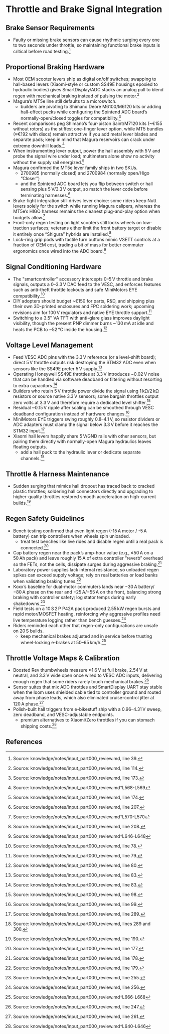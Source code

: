 # Throttle and Brake Signal Integration

## Brake Sensor Requirements

- Faulty or missing brake sensors can cause rhythmic surging every one to two seconds under throttle, so maintaining functional brake inputs is critical before road testing.[^brake_surge]

## Proportional Braking Hardware

- Most OEM scooter levers ship as digital on/off switches; swapping to hall-based levers (Xiaomi-style or custom SS49E housings epoxied to hydraulic bodies) gives SmartDisplay/ADC stacks an analog pull to blend regen with mechanical braking instead of pulsing the motor.[^analog_braking]
- Magura’s MT5e line still defaults to a microswitch.
  - builders are pivoting to Shimano Deore M6100/M6120 kits or adding hall-effect pucks while configuring the Spintend ADC board’s normally-open/closed toggles for compatibility.[^magura_options]
- Recent comparisons peg Shimano’s four-piston Saint/M7120 kits (~€155 without rotors) as the stiffest one-finger lever option, while MT5 bundles (≈€192 with discs) remain attractive if you add metal lever blades and separate pads; keep in mind that Magura reservoirs can crack under extreme downhill loads.[^1]
- When instrumenting lever output, power the hall assembly with 5 V and probe the signal wire under load; multimeters alone show no activity without the supply rail energized.[^lever_power]
- Magura confirmed the MT5e lever family ships in two SKUs.
  - 2700985 (normally closed) and 2700984 (normally open/Higo “Closer”)
  - and the Spintend ADC board lets you flip between switch or hall sensing plus 5 V/3.3 V output, so match the lever code before terminating harnesses.[^mt5e_skus]
- Brake-light integration still drives lever choice: some riders keep Nutt levers solely for the switch while running Magura calipers, whereas the MT5e’s HIGO harness remains the cleanest plug-and-play option when budgets allow.[^2]
- Front-only regen testing on light scooters still locks wheels on low-traction surfaces; veterans either limit the front battery target or disable it entirely once “Shigura” hybrids are installed.[^front_regen]
- Lock-ring grip pods with tactile turn buttons mimic VSETT controls at a fraction of OEM cost, trading a bit of mass for better commuter ergonomics once wired into the ADC board.[^3]

## Signal Conditioning Hardware

- The "smartcontroller" accessory intercepts 0–5 V throttle and brake signals, outputs a 0–3.3 V DAC feed to the VESC, and enforces features such as anti-theft throttle lockouts and safe MiniMotors EYE compatibility.[^smartcontroller_overview]
- DIY adopters should budget ~€150 for parts, R&D, and shipping plus their own 3D-printed enclosures and FPC soldering work; upcoming revisions aim for 100 V regulators and native EYE throttle support.[^smartcontroller_costs]
- Switching to a 3.5″ VA TFT with anti-glare glass improves daylight visibility, though the present PNP dimmer burns ~130 mA at idle and heats the PCB to ~52 °C inside the housing.[^smartcontroller_display]

## Voltage Level Management

- Feed VESC ADC pins with the 3.3 V reference (or a level-shift board); direct 5 V throttle outputs risk destroying the STM32 ADC even when sensors like the SS49E prefer 5 V supply.[^adc_limit]
- Operating Honeywell SS49E throttles at 3.3 V introduces ~0.02 V noise that can be handled via software deadband or filtering without resorting to extra capacitors.[^adc_noise]
- Builders who retain 5 V throttle power divide the signal using 1 kΩ/2 kΩ resistors or source native 3.3 V sensors; some bargain throttles output zero volts at 3.3 V and therefore require a dedicated level shifter.[^signal_divider]
- Residual ~0.15 V ripple after scaling can be smoothed through VESC deadband configuration instead of hardware changes.[^signal_deadband]
- MiniMotors EYE triggers swing roughly 0.8–4.1 V, so resistor dividers or ADC adapters must clamp the signal below 3.3 V before it reaches the STM32 input.[^mini_eye]
- Xiaomi hall levers happily share 5 V/GND rails with other sensors, but pairing them directly with normally-open Magura hydraulics leaves floating outputs.
  - add a hall puck to the hydraulic lever or dedicate separate channels.[^mixed_levers]

## Throttle & Harness Maintenance

- Sudden surging that mimics hall dropout has traced back to cracked plastic throttles; soldering hall connectors directly and upgrading to higher-quality throttles restored smooth acceleration on high-current builds.[^throttle_failure]

## Regen Safety Guidelines

- Bench testing confirmed that even light regen (-15 A motor / -5 A battery) can trip controllers when wheels spin unloaded.
  - treat test benches like live rides and disable regen until a real pack is connected.[^bench_trip]
- Cap battery regen near the pack’s amp-hour value (e.g., ≤50 A on a 50 Ah pack) and leave roughly 15 A of extra controller “reverb” overhead so the FETs, not the cells, dissipate surges during aggressive braking.[^regen_ratio]
- Laboratory power supplies lack internal resistance, so unloaded regen spikes can exceed supply voltage; rely on real batteries or load banks when validating braking tunes.[^lab_supply]
- Koxx’s baseline for dual-motor commuters lands near −30 A battery/−80 A phase on the rear and −25 A/−55 A on the front, balancing strong braking with controller safety; log stator temps during early shakedowns.[^baseline_regen]
- Field tests on a 10 S 2 P P42A pack produced 2.55 kW regen bursts and rapid motor/MOSFET heating, reinforcing why aggressive profiles need live temperature logging rather than bench guesses.[^regen_heat]
- Riders reminded each other that regen-only configurations are unsafe on 20 S builds.
  - keep mechanical brakes adjusted and in service before trusting wheel-locking e-brakes at 50–65 km/h.[^4]

## Throttle Voltage Maps & Calibration

- Boosted Rev thumbwheels measure ≈1.6 V at full brake, 2.54 V at neutral, and 3.3 V wide open once wired to VESC ADC inputs, delivering enough regen that some riders rarely touch mechanical brakes.[^boosted_profile]
- Sensor suites that mix ADC throttles and SmartDisplay UART stay stable when the loom uses shielded cable tied to controller ground and routed away from phase leads, which also eliminated cruise-control jitter at 120 A phase.[^shielded_looms]
- Polish-built hall triggers from e-bikestuff ship with a 0.96–4.31 V sweep, zero deadband, and VESC-adjustable endpoints.
  - premium alternatives to Xiaomi/Zero throttles if you can stomach shipping costs.[^5]


[^brake_surge]: Source: knowledge/notes/input_part000_review.md, line 39.
[^analog_braking]: Source: knowledge/notes/input_part000_review.md, line 114.
[^magura_options]: Source: knowledge/notes/input_part000_review.md, line 173.
[^lever_power]: Source: knowledge/notes/input_part000_review.md, line 174.
[^smartcontroller_overview]: Source: knowledge/notes/input_part000_review.md, line 78.
[^smartcontroller_costs]: Source: knowledge/notes/input_part000_review.md, line 79.
[^smartcontroller_display]: Source: knowledge/notes/input_part000_review.md, line 80.
[^adc_limit]: Source: knowledge/notes/input_part000_review.md, line 83.
[^adc_noise]: Source: knowledge/notes/input_part000_review.md, line 83.
[^signal_divider]: Source: knowledge/notes/input_part000_review.md, line 98.
[^signal_deadband]: Source: knowledge/notes/input_part000_review.md, line 99.
[^throttle_failure]: Source: knowledge/notes/input_part000_review.md, line 190.
[^bench_trip]: Source: knowledge/notes/input_part000_review.md, line 177.
[^regen_ratio]: Source: knowledge/notes/input_part000_review.md, line 178.
[^lab_supply]: Source: knowledge/notes/input_part000_review.md, line 179.
[^mt5e_skus]: Source: knowledge/notes/input_part000_review.md, line 207.
[^front_regen]: Source: knowledge/notes/input_part000_review.md, line 208.
[^mini_eye]: Source: knowledge/notes/input_part000_review.md, line 289.
[^mixed_levers]: Source: knowledge/notes/input_part000_review.md, lines 289 and 300.
[^baseline_regen]: Source: knowledge/notes/input_part000_review.md, line 255.
[^regen_heat]: Source: knowledge/notes/input_part000_review.md, line 256.
[^boosted_profile]: Source: knowledge/notes/input_part000_review.md, line 247.
[^shielded_looms]: Source: knowledge/notes/input_part000_review.md, line 261.


## References

[^1]: Source: knowledge/notes/input_part000_review.md†L568-L569
[^2]: Source: knowledge/notes/input_part000_review.md†L570-L570
[^3]: Source: knowledge/notes/input_part000_review.md†L646-L648
[^4]: Source: knowledge/notes/input_part000_review.md†L666-L668
[^5]: Source: knowledge/notes/input_part000_review.md†L640-L646
